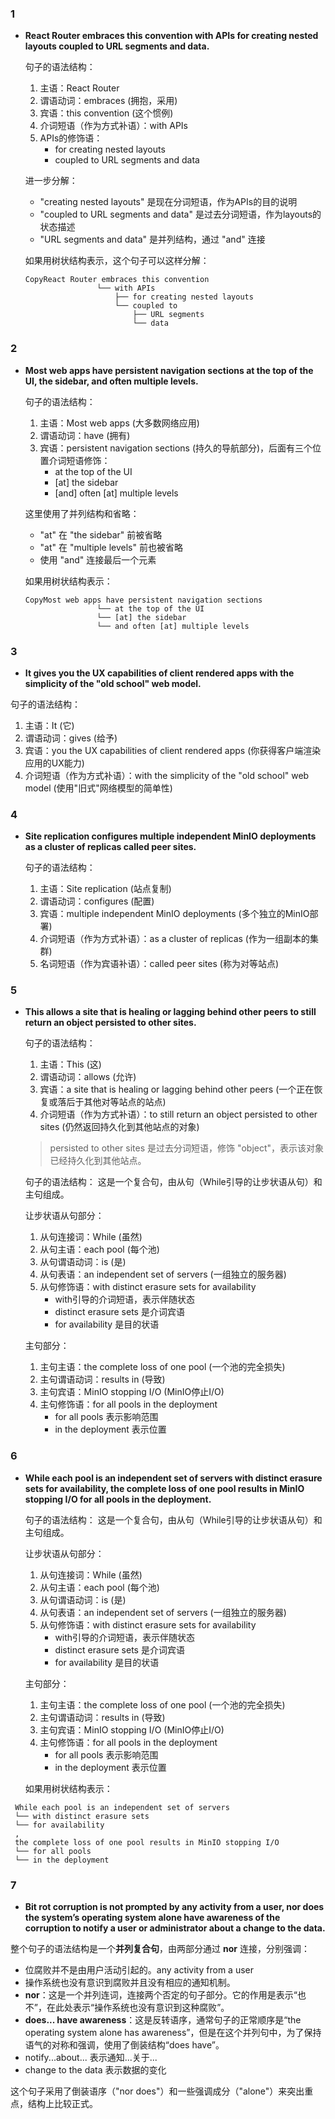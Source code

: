 
### 1
* **React Router embraces this convention with APIs for creating nested layouts coupled to URL segments and data.**

  句子的语法结构：

  1. 主语：React Router
  2. 谓语动词：embraces (拥抱，采用)
  3. 宾语：this convention (这个惯例)
  4. 介词短语（作为方式补语）：with APIs
  5. APIs的修饰语：
     - for creating nested layouts
     - coupled to URL segments and data

  进一步分解：

  - "creating nested layouts" 是现在分词短语，作为APIs的目的说明
  - "coupled to URL segments and data" 是过去分词短语，作为layouts的状态描述
  - "URL segments and data" 是并列结构，通过 "and" 连接

  如果用树状结构表示，这个句子可以这样分解：

  ```
  CopyReact Router embraces this convention
                  └── with APIs
                      ├── for creating nested layouts
                      └── coupled to
                          ├── URL segments
                          └── data
  ```

### 2
* **Most web apps have persistent navigation sections at the top of the UI, the sidebar, and often multiple levels.**

  句子的语法结构：

  1. 主语：Most web apps (大多数网络应用)
  2. 谓语动词：have (拥有)
  3. 宾语：persistent navigation sections (持久的导航部分)，后面有三个位置介词短语修饰：
     - at the top of the UI
     - [at] the sidebar
     - [and] often [at] multiple levels

  这里使用了并列结构和省略：

  - "at" 在 "the sidebar" 前被省略
  - "at" 在 "multiple levels" 前也被省略
  - 使用 "and" 连接最后一个元素

  如果用树状结构表示：

  ```
  CopyMost web apps have persistent navigation sections
                  └── at the top of the UI
                  └── [at] the sidebar
                  └── and often [at] multiple levels
  ```

### 3
*  **It gives you the UX capabilities of client rendered apps with the simplicity of the "old school" web model.**

  句子的语法结构：

  1. 主语：It (它)
  2. 谓语动词：gives (给予)
  3. 宾语：you the UX capabilities of client rendered apps (你获得客户端渲染应用的UX能力)
  4. 介词短语（作为方式补语）：with the simplicity of the "old school" web model (使用"旧式"网络模型的简单性)

### 4 
* **Site replication configures multiple independent MinIO deployments as a cluster of replicas called peer sites.**

  句子的语法结构：

  1. 主语：Site replication (站点复制)
  2. 谓语动词：configures (配置)
  3. 宾语：multiple independent MinIO deployments (多个独立的MinIO部署)
  4. 介词短语（作为方式补语）：as a cluster of replicas (作为一组副本的集群)
  5. 名词短语（作为宾语补语）：called peer sites (称为对等站点)

### 5
* **This allows a site that is healing or lagging behind other peers to still return an object persisted to other sites.**

  句子的语法结构：

  1. 主语：This (这)
  2. 谓语动词：allows (允许)
  3. 宾语：a site that is healing or lagging behind other peers (一个正在恢复或落后于其他对等站点的站点)
  4. 介词短语（作为方式补语）：to still return an object persisted to other sites (仍然返回持久化到其他站点的对象)
  > persisted to other sites  是过去分词短语，修饰 "object"，表示该对象已经持久化到其他站点。
  
  句子的语法结构：
  这是一个复合句，由从句（While引导的让步状语从句）和主句组成。
  
  让步状语从句部分：
  1. 从句连接词：While (虽然)
  2. 从句主语：each pool (每个池)
  3. 从句谓语动词：is (是)
  4. 从句表语：an independent set of servers (一组独立的服务器)
  5. 从句修饰语：with distinct erasure sets for availability
     - with引导的介词短语，表示伴随状态
     - distinct erasure sets 是介词宾语
     - for availability 是目的状语
  
  主句部分：
  1. 主句主语：the complete loss of one pool (一个池的完全损失)
  2. 主句谓语动词：results in (导致)
  3. 主句宾语：MinIO stopping I/O (MinIO停止I/O)
  4. 主句修饰语：for all pools in the deployment
     - for all pools 表示影响范围
     - in the deployment 表示位置

### 6
* **While each pool is an independent set of servers with distinct erasure sets for availability, the complete loss of one pool results in MinIO stopping I/O for all pools in the deployment.**

  句子的语法结构：
  这是一个复合句，由从句（While引导的让步状语从句）和主句组成。

  让步状语从句部分：
  1. 从句连接词：While (虽然)
  2. 从句主语：each pool (每个池)
  3. 从句谓语动词：is (是)
  4. 从句表语：an independent set of servers (一组独立的服务器)
  5. 从句修饰语：with distinct erasure sets for availability
     - with引导的介词短语，表示伴随状态
     - distinct erasure sets 是介词宾语
     - for availability 是目的状语

  主句部分：
  1. 主句主语：the complete loss of one pool (一个池的完全损失)
  2. 主句谓语动词：results in (导致)
  3. 主句宾语：MinIO stopping I/O (MinIO停止I/O)
  4. 主句修饰语：for all pools in the deployment
     - for all pools 表示影响范围
     - in the deployment 表示位置

  如果用树状结构表示：
 ```
  While each pool is an independent set of servers
  └── with distinct erasure sets
  └── for availability
  ,
  the complete loss of one pool results in MinIO stopping I/O
  └── for all pools
  └── in the deployment 
```

### 7
* **Bit rot corruption is not prompted by any activity from a user, nor does the system’s operating system alone have awareness of the corruption to notify a user or administrator about a change to the data.**

整个句子的语法结构是一个**并列复合句**，由两部分通过 **nor** 连接，分别强调：
- 位腐败并不是由用户活动引起的。any activity from a user
- 操作系统也没有意识到腐败并且没有相应的通知机制。
- **nor**：这是一个并列连词，连接两个否定的句子部分。它的作用是表示“也不”，在此处表示“操作系统也没有意识到这种腐败”。
- **does... have awareness**：这是反转语序，通常句子的正常顺序是“the operating system alone has awareness”，但是在这个并列句中，为了保持语气的对称和强调，使用了倒装结构“does have”。
- notify...about... 表示通知...关于...
- change to the data 表示数据的变化

这个句子采用了倒装语序（"nor does"）和一些强调成分（"alone"）来突出重点，结构上比较正式。

